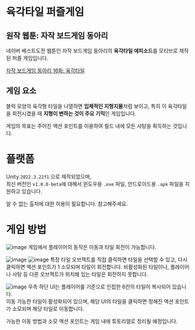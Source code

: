 # 육각타일 퍼즐게임

## 원작 웹툰: 자작 보드게임 동아리
네이버 베스트도전 웹툰인 자작 보드게임 동아리의 **육각타일 에피소드**를 모티브로 제작된 퍼즐 게임입니다.

[자작 보드게임 동아리 16화: 육각타일](https://comic.naver.com/bestChallenge/detail?titleId=734597&no=16)

## 게임 요소

블럭 모양의 육각형 타일을 나열하면 **입체적인 지형지물**처럼 보이고, 특히 이 육각타일을 회전시켰을 때 **지형이 변하는 것이 주요 기믹**인 게임입니다.

게임의 목표는 주어진 액션 포인트를 이용하여 필드 내에 모든 사탕을 획득하는 것입니다.

# 플랫폼
Unity `2022.3.22f1` 으로 제작되었으며, <br>최신 버전인 `v1.0.0-beta`에 대해서 윈도우용 `.exe` 파일, 안드로이드용 `.apk` 파일을 지원하고 있습니다. 

알 수 없는 출처에 대한 허용이 필요합니다. 참고해주세요.

# 게임 방법
![image](https://github.com/user-attachments/assets/3688c5dd-feba-4b57-9382-e59f6e53cb5c)
게임에서 플레이어의 동작은 이동과 타일 회전이 가능합니다.

![image](https://github.com/user-attachments/assets/4279bb0f-0710-405a-825b-26d3827bb7af)
![image](https://github.com/user-attachments/assets/adde9f36-7812-4524-a88b-fc371edc148f)
특정 타일 오브젝트를 직접 클릭하면 타일을 선택할 수 있고, 다시 클릭하면 액션 포인트가 1 소모되며 타일이 회전합니다.
비활성화된 타일이나, 플레이어나 사탕 등 다른 오브젝트가 위치해 있는 타일은 회전하지 못합니다.


![image](https://github.com/user-attachments/assets/c8fbac4c-3bfa-488f-bdb8-d29d8e3f6e00)
우측 하단 UI는 플레이어를 기준으로 인접한 6칸의 타일이 복사되어 있습니다. 
<br>이동 가능한 타일이 활성화되어 있으며, 해당 UI의 타일을 클릭하면 정해진 액션 포인트가 소모되며 해당 타일로 이동합니다. 

가능한 이동 방법과 소모 액션 포인트는 게임 내에 튜토리얼로 정리될 예정입니다.
